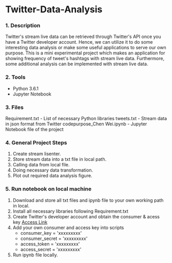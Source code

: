 # Twitter-Data-Analysis

### 1. Description 

Twitter's stream live data can be retrieved through Twitter's API once you have a Twitter developer account. Hence, we can utilize it to do some interesting data analysis or make some useful applications to serve our own purpose. This is a mini experimental project which makes an application for showing frequency of tweet's hashtags with stream live data. Furthermore, some additional analysis can be implemented with stream live data. 


### 2. Tools

 * Python 3.6.1
 * Jupyter Notebook

### 3. Files
Requirement.txt - List of necessary Python libraries
tweets.txt - Stream data in json format from Twitter
codepurpose_Chen Wei.ipynb - Jupyter Notebook file of the project

### 4. General Project Steps

1. Create stream lisenter.
2. Store stream data into a txt file in local path.
3. Calling data from local file.
4. Doing necessary data transformation.
5. Plot out required data analysis figure.


### 5. Run notebook on local machine

1. Download and store all txt files and ipynb file to your own working path in local.
3. Install all necessary libraries following Requirement.txt
4. Create Twitter's developer account and obtain the consumer & acess key  [Access Link](https://developer.twitter.com/en/apply-for-access)
5. Add your own consumer and access key into scripts
   * consumer_key = 'xxxxxxxxx'
   * consumer_secret = 'xxxxxxxxx' 
   * access_token = 'xxxxxxxxx'
   * access_secret = 'xxxxxxxxx'
6. Run ipynb file locally.
